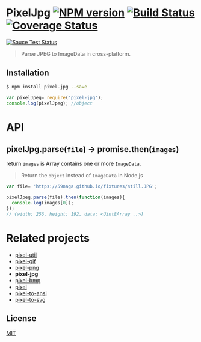 # PixelJpg [![NPM version][npm-image]][npm] [![Build Status][travis-image]][travis] [![Coverage Status][coveralls-image]][coveralls]

[![Sauce Test Status][sauce-image]][sauce]

> Parse JPEG to ImageData in cross-platform.

## Installation
```bash
$ npm install pixel-jpg --save
```
```js
var pixelJpeg= require('pixel-jpg');
console.log(pixelJpeg); //object
```

# API

## pixelJpg.parse(`file`) -> promise.then(`images`)

return `images` is Array contains one or more `ImageData`.
> Return the `object` instead of `ImageData` in Node.js

```js
var file= 'https://59naga.github.io/fixtures/still.JPG';

pixelJpeg.parse(file).then(function(images){
  console.log(images[0]);
});
// {width: 256, height: 192, data: <Uint8Array ..>}
```

# Related projects
* [pixel-util](https://github.com/59naga/pixel-util/)
* [pixel-gif](https://github.com/59naga/pixel-gif-/)
* [pixel-png](https://github.com/59naga/pixel-png/)
* __pixel-jpg__
* [pixel-bmp](https://github.com/59naga/pixel-bmp/)
* [pixel](https://github.com/59naga/pixel/)
* [pixel-to-ansi](https://github.com/59naga/pixel-to-ansi/)
* [pixel-to-svg](https://github.com/59naga/pixel-to-svg/)

License
---
[MIT][License]

[License]: http://59naga.mit-license.org/

[sauce-image]: http://soysauce.berabou.me/u/59798/pixel-jpg.svg?large
[sauce]: https://saucelabs.com/u/59798
[npm-image]:https://img.shields.io/npm/v/pixel-jpg.svg?style=flat-square
[npm]: https://npmjs.org/package/pixel-jpg
[travis-image]: http://img.shields.io/travis/59naga/pixel-jpg.svg?style=flat-square
[travis]: https://travis-ci.org/59naga/pixel-jpg
[coveralls-image]: http://img.shields.io/coveralls/59naga/pixel-jpg.svg?style=flat-square
[coveralls]: https://coveralls.io/r/59naga/pixel-jpg?branch=master
